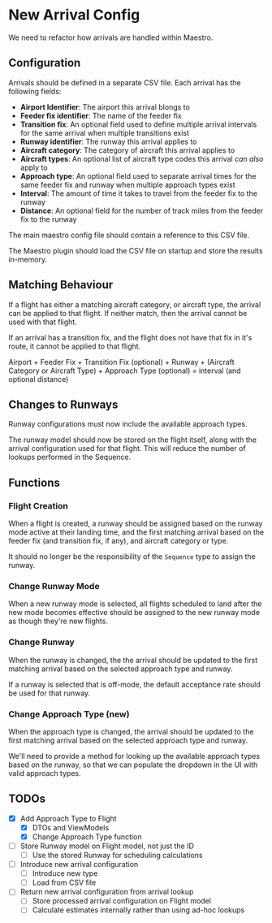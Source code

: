 # New Arrival Config

We need to refactor how arrivals are handled within Maestro.

## Configuration

Arrivals should be defined in a separate CSV file.
Each arrival has the following fields:

- **Airport Identifier**: The airport this arrival blongs to
- **Feeder fix identifier**: The name of the feeder fix
- **Transition fix**: An optional field used to define multiple arrival intervals for the same arrival when multiple transitions exist
- **Runway identifier**: The runway this arrival applies to
- **Aircraft category**: The category of aircraft this arrival applies to
- **Aircraft types**: An optional list of aircraft type codes this arrival _can also_ apply to
- **Approach type**: An optional field used to separate arrival times for the same feeder fix and runway when multiple approach types exist
- **Interval**: The amount of time it takes to travel from the feeder fix to the runway
- **Distance**: An optional field for the number of track miles from the feeder fix to the runway

The main maestro config file should contain a reference to this CSV file.

The Maestro plugin should load the CSV file on startup and store the results in-memory.

## Matching Behaviour

If a flight has either a matching aircraft category, or aircraft type, the arrival can be applied to that flight. If neither match, then the arrival cannot be used with that flight.

If an arrival has a transition fix, and the flight does not have that fix in it's route, it cannot be applied to that flight.

Airport + Feeder Fix + Transition Fix (optional) + Runway + (Aircraft Category or Aircraft Type) + Approach Type (optional) = interval (and optional distance)

## Changes to Runways

Runway configurations must now include the available approach types.

The runway model should now be stored on the flight itself, along with the arrival configuration used for that flight.
This will reduce the number of lookups performed in the Sequence.

## Functions

### Flight Creation

When a flight is created, a runway should be assigned based on the runway mode active at their landing time, and the first matching arrival based on the feeder fix (and transition fix, if any), and aircraft category or type.

It should no longer be the responsibility of the `Sequence` type to assign the runway.

### Change Runway Mode

When a new runway mode is selected, all flights scheduled to land after the new mode becomes effective should be assigned to the new runway mode as though they're new flights.

### Change Runway

When the runway is changed, the the arrival should be updated to the first matching arrival based on the selected approach type and runway.

If a runway is selected that is off-mode, the default acceptance rate should be used for that runway.

### Change Approach Type (new)

When the approach type is changed, the arrival should be updated to the first matching arrival based on the selected approach type and runway.

We'll need to provide a method for looking up the available approach types based on the runway, so that we can populate the dropdown in the UI with valid approach types.

## TODOs

- [X] Add Approach Type to Flight
    - [X] DTOs and ViewModels
    - [X] Change Approach Type function
- [ ] Store Runway model on Flight model, not just the ID
    - [ ] Use the stored Runway for scheduling calculations
- [ ] Introduce new arrival configuration
    - [ ] Introduce new type
    - [ ] Load from CSV file
- [ ] Return new arrival configuration from arrival lookup
    - [ ] Store processed arrival configuration on Flight model
    - [ ] Calculate estimates internally rather than using ad-hoc lookups
